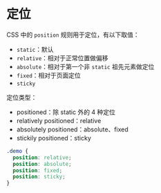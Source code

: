 # 定位

CSS 中的 `position` 规则用于定位，有以下取值：

- `static`：默认
- `relative`：相对于正常位置做偏移
- `absolute`：相对于第一个非 `static` 祖先元素做定位
- `fixed`：相对于页面定位
- `sticky`

定位类型：

- positioned：除 static 外的 4 种定位
- relatively positioned：relative
- absolutely positioned：absolute、fixed
- stickily positioned：sticky

```css
.demo {
  position: relative;
  position: absolute;
  position: fixed;
  position: sticky;
}
```
